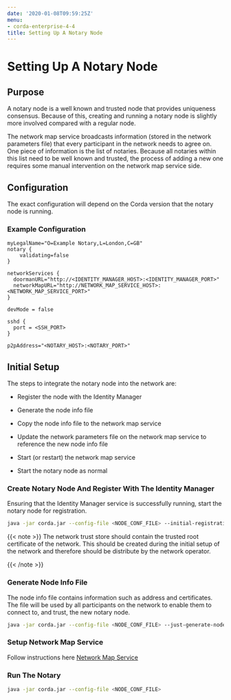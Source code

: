 ```yaml
---
date: '2020-01-08T09:59:25Z'
menu:
- corda-enterprise-4-4
title: Setting Up A Notary Node
---
```



# Setting Up A Notary Node


## Purpose

A notary node is a well known and trusted node that provides uniqueness consensus. Because of this, creating and running a notary node is
                slightly more involved compared with a regular node.

The network map service broadcasts information (stored in the network parameters file) that every participant in the network needs to
                agree on. One piece of information is the list of notaries. Because all notaries within this list need to be well known and trusted,
                the process of adding a new one requires some manual intervention on the network map service side.


## Configuration

The exact configuration will depend on the Corda version that the notary node is running.


### Example Configuration

```guess
myLegalName="O=Example Notary,L=London,C=GB"
notary {
    validating=false
}

networkServices {
  doormanURL="http://<IDENTITY_MANAGER_HOST>:<IDENTITY_MANAGER_PORT>"
  networkMapURL="http://NETWORK_MAP_SERVICE_HOST>:<NETWORK_MAP_SERVICE_PORT>"
}

devMode = false

sshd {
  port = <SSH_PORT>
}

p2pAddress="<NOTARY_HOST>:<NOTARY_PORT>"
```

## Initial Setup

The steps to integrate the notary node into the network are:


* Register the node with the Identity Manager


* Generate the node info file


* Copy the node info file to the network map service


* Update the network parameters file on the network map service to reference the new node info file


* Start (or restart) the network map service


* Start the notary node as normal



### Create Notary Node And Register With The Identity Manager

Ensuring that the Identity Manager service is successfully running, start the notary node for registration.

```bash
java -jar corda.jar --config-file <NODE_CONF_FILE> --initial-registration --network-root-truststore-password <TRUST_STORE_PASSWORD> --network-root-truststore <PATH_TO_TRUST_STORE>
```

{{< note >}}
The network trust store should contain the trusted root certificate of the network. This should be created
                        during the initial setup of the network and therefore should be distribute by the network operator.

{{< /note >}}

### Generate Node Info File

The node info file contains information such as address and certificates. The file will be used by all participants on the network to enable them to
                    connect to, and trust, the new notary node.

```bash
java -jar corda.jar --config-file <NODE_CONF_FILE> --just-generate-node-info
```

### Setup Network Map Service

Follow instructions here [Network Map Service](network-map.md)


### Run The Notary

```bash
java -jar corda.jar --config-file <NODE_CONF_FILE>
```

